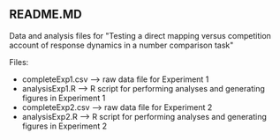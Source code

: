 ## README.MD
Data and analysis files for "Testing a direct mapping versus competition account of response dynamics in a number comparison task"

Files:

- completeExp1.csv --> raw data file for Experiment 1
- analysisExp1.R --> R script for performing analyses and generating figures in Experiment 1
- completeExp2.csv --> raw data file for Experiment 2
- analysisExp2.R --> R script for performing analyses and generating figures in Experiment 2
